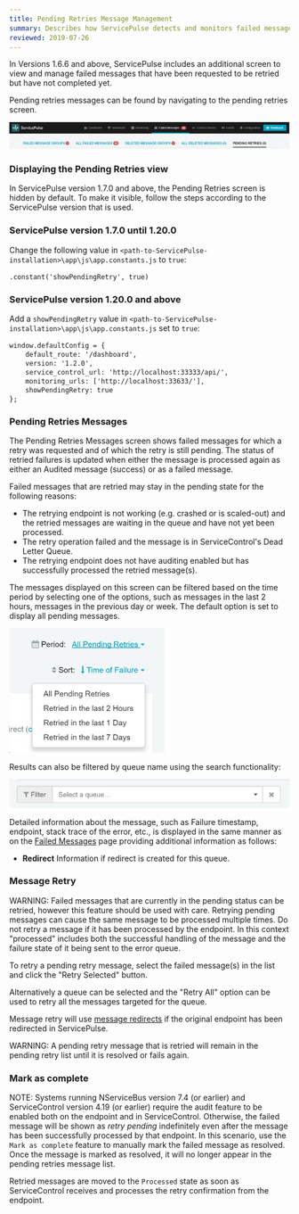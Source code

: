 ```yaml
---
title: Pending Retries Message Management
summary: Describes how ServicePulse detects and monitors failed messages in the pending state, and allows retrying, or deleting them.
reviewed: 2019-07-26
---
```


In Versions 1.6.6 and above, ServicePulse includes an additional screen to view and manage failed messages that have been requested to be retried but have not completed yet.

Pending retries messages can be found by navigating to the pending retries screen.

![Pending Retries Tab](images/pending-retries.png 'width=500')


### Displaying the Pending Retries view

In ServicePulse version 1.7.0 and above, the Pending Retries screen is hidden by default. To make it visible, follow the steps according to the ServicePulse version that is used.

### ServicePulse version 1.7.0 until 1.20.0

Change the following value in `<path-to-ServicePulse-installation>\app\js\app.constants.js` to `true`:

```
.constant('showPendingRetry', true)
```

### ServicePulse version 1.20.0 and above

Add a `showPendingRetry` value in `<path-to-ServicePulse-installation>\app\js\app.constants.js` set to `true`:

```
window.defaultConfig = {
    default_route: '/dashboard',
    version: '1.2.0',
    service_control_url: 'http://localhost:33333/api/',
    monitoring_urls: ['http://localhost:33633/'],
    showPendingRetry: true
};
```

### Pending Retries Messages

The Pending Retries Messages screen shows failed messages for which a retry was requested and of which the retry is still pending. The status of retried failures is updated when either the message is processed again as either an Audited message (success) or as a failed message.

Failed messages that are retried may stay in the pending state for the following reasons:

 * The retrying endpoint is not working (e.g. crashed or is scaled-out) and the retried messages are waiting in the queue and have not yet been processed.
 * The retry operation failed and the message is in ServiceControl's Dead Letter Queue.
 * The retrying endpoint does not have auditing enabled but has successfully processed the retried message(s).

The messages displayed on this screen can be filtered based on the time period by selecting one of the options, such as messages in the last 2 hours, messages in the previous day or week. The default option is set to display all pending messages.

![Period Filter](images/pending-retries-period-selection.png 'width=500')

Results can also be filtered by queue name using the search functionality:

![Queue Filter](images/pending-retries-filter-queues.png 'width=500')

Detailed information about the message, such as Failure timestamp, endpoint, stack trace of the error, etc.,  is displayed in the same manner as on the [Failed Messages](intro-failed-messages.md) page providing additional information as follows:

 * **Redirect** Information if redirect is created for this queue.


### Message Retry

WARNING: Failed messages that are currently in the pending status can be retried, however this feature should be used with care. Retrying pending messages can cause the same message to be processed multiple times. Do not retry a message if it has been processed by the endpoint. In this context "processed" includes both the successful handling of the message and the failure state of it being sent to the error queue.

To retry a pending retry message, select the failed message(s) in the list and click the "Retry Selected" button.

Alternatively a queue can be selected and the "Retry All" option can be used to retry all the messages targeted for the queue.

Message retry will use [message redirects](redirect.md) if the original endpoint has been redirected in ServicePulse.

WARNING: A pending retry message that is retried will remain in the pending retry list until it is resolved or fails again.

### Mark as complete

NOTE: Systems running NServiceBus version 7.4 (or earlier) and ServiceControl version 4.19 (or earlier) require the audit feature to be enabled both on the endpoint and in ServiceControl. Otherwise, the failed message will be shown as *retry pending* indefinitely even after the message has been successfully processed by that endpoint. In this scenario, use the `Mark as complete` feature to manually mark the failed message as resolved. Once the message is marked as resolved, it will no longer appear in the pending retries message list.

Retried messages are moved to the `Processed` state as soon as ServiceControl receives and processes the retry confirmation from the endpoint.
